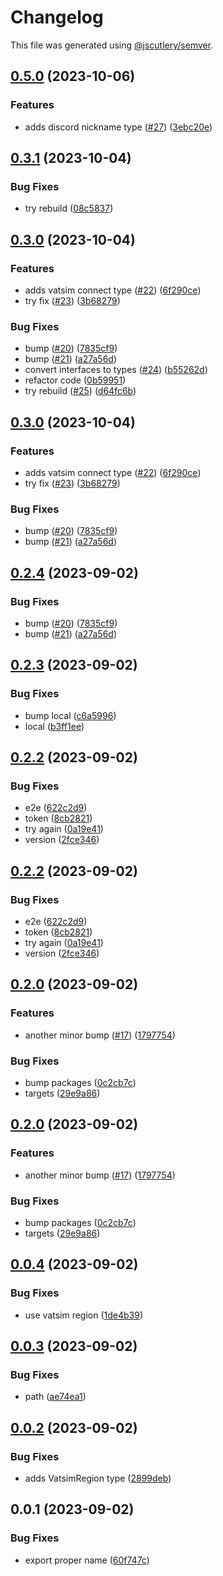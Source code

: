 # Changelog

This file was generated using [@jscutlery/semver](https://github.com/jscutlery/semver).

## [0.5.0](https://github.com/rovacc/rovacc-nodejs-packages/compare/vatsim-types-0.4.0...vatsim-types-0.5.0) (2023-10-06)

### Features

- adds discord nickname type ([#27](https://github.com/rovacc/rovacc-nodejs-packages/issues/27)) ([3ebc20e](https://github.com/rovacc/rovacc-nodejs-packages/commit/3ebc20eb24d2b3904583fbe88fd255b70f9e3a34))

## [0.3.1](https://github.com/rovacc/rovacc-nodejs-packages/compare/vatsim-types-0.3.0...vatsim-types-0.3.1) (2023-10-04)

### Bug Fixes

- try rebuild ([08c5837](https://github.com/rovacc/rovacc-nodejs-packages/commit/08c58371a6f21720c0dbb954dc21ec101fda760d))

## [0.3.0](https://github.com/rovacc/rovacc-nodejs-packages/compare/vatsim-types-0.2.3...vatsim-types-0.3.0) (2023-10-04)

### Features

- adds vatsim connect type ([#22](https://github.com/rovacc/rovacc-nodejs-packages/issues/22)) ([6f290ce](https://github.com/rovacc/rovacc-nodejs-packages/commit/6f290ce749775213b2f37d796e8b7dffbd88ee1b))
- try fix ([#23](https://github.com/rovacc/rovacc-nodejs-packages/issues/23)) ([3b68279](https://github.com/rovacc/rovacc-nodejs-packages/commit/3b68279bc1fe48f14f25b97028ad561c185952d5))

### Bug Fixes

- bump ([#20](https://github.com/rovacc/rovacc-nodejs-packages/issues/20)) ([7835cf9](https://github.com/rovacc/rovacc-nodejs-packages/commit/7835cf9eb4c47289872f0483e80233b7d50df67b))
- bump ([#21](https://github.com/rovacc/rovacc-nodejs-packages/issues/21)) ([a27a56d](https://github.com/rovacc/rovacc-nodejs-packages/commit/a27a56d132f34545071a74f465b72fe4467c83dc))
- convert interfaces to types ([#24](https://github.com/rovacc/rovacc-nodejs-packages/issues/24)) ([b55262d](https://github.com/rovacc/rovacc-nodejs-packages/commit/b55262dfd17aedc07f762f5fcd5a7217d7d63772))
- refactor code ([0b59951](https://github.com/rovacc/rovacc-nodejs-packages/commit/0b5995148ea186bb15c64134edd3a623ffb77ec2))
- try rebuild ([#25](https://github.com/rovacc/rovacc-nodejs-packages/issues/25)) ([d64fc6b](https://github.com/rovacc/rovacc-nodejs-packages/commit/d64fc6b4fe99c9e0b9ae89527e5d6e6c2f5c5e8b))

## [0.3.0](https://github.com/rovacc/rovacc-nodejs-packages/compare/vatsim-types-0.2.3...vatsim-types-0.3.0) (2023-10-04)

### Features

- adds vatsim connect type ([#22](https://github.com/rovacc/rovacc-nodejs-packages/issues/22)) ([6f290ce](https://github.com/rovacc/rovacc-nodejs-packages/commit/6f290ce749775213b2f37d796e8b7dffbd88ee1b))
- try fix ([#23](https://github.com/rovacc/rovacc-nodejs-packages/issues/23)) ([3b68279](https://github.com/rovacc/rovacc-nodejs-packages/commit/3b68279bc1fe48f14f25b97028ad561c185952d5))

### Bug Fixes

- bump ([#20](https://github.com/rovacc/rovacc-nodejs-packages/issues/20)) ([7835cf9](https://github.com/rovacc/rovacc-nodejs-packages/commit/7835cf9eb4c47289872f0483e80233b7d50df67b))
- bump ([#21](https://github.com/rovacc/rovacc-nodejs-packages/issues/21)) ([a27a56d](https://github.com/rovacc/rovacc-nodejs-packages/commit/a27a56d132f34545071a74f465b72fe4467c83dc))

## [0.2.4](https://github.com/rovacc/rovacc-nodejs-packages/compare/vatsim-types-0.2.3...vatsim-types-0.2.4) (2023-09-02)

### Bug Fixes

- bump ([#20](https://github.com/rovacc/rovacc-nodejs-packages/issues/20)) ([7835cf9](https://github.com/rovacc/rovacc-nodejs-packages/commit/7835cf9eb4c47289872f0483e80233b7d50df67b))
- bump ([#21](https://github.com/rovacc/rovacc-nodejs-packages/issues/21)) ([a27a56d](https://github.com/rovacc/rovacc-nodejs-packages/commit/a27a56d132f34545071a74f465b72fe4467c83dc))

## [0.2.3](https://github.com/rovacc/rovacc-nodejs-packages/compare/vatsim-types-0.2.2...vatsim-types-0.2.3) (2023-09-02)

### Bug Fixes

- bump local ([c6a5996](https://github.com/rovacc/rovacc-nodejs-packages/commit/c6a5996afaf813a0d3e70534f1586df4bda6f6a0))
- local ([b3ff1ee](https://github.com/rovacc/rovacc-nodejs-packages/commit/b3ff1eeeeb240e1fa78c8b1b4d00d42b50ea8d41))

## [0.2.2](https://github.com/rovacc/rovacc-nodejs-packages/compare/vatsim-types-0.2.1...vatsim-types-0.2.2) (2023-09-02)

### Bug Fixes

- e2e ([622c2d9](https://github.com/rovacc/rovacc-nodejs-packages/commit/622c2d958d428a83319d5a4cd223963d00f9c9c8))
- token ([8cb2821](https://github.com/rovacc/rovacc-nodejs-packages/commit/8cb28216bc6be50c5afd7a272209788065df2a79))
- try again ([0a19e41](https://github.com/rovacc/rovacc-nodejs-packages/commit/0a19e41b820ad20a42db59c982933c4f756b8e6a))
- version ([2fce346](https://github.com/rovacc/rovacc-nodejs-packages/commit/2fce34628366e5e8f6c720d5f2105d8ccdd6e458))

## [0.2.2](https://github.com/rovacc/rovacc-nodejs-packages/compare/vatsim-types-0.2.1...vatsim-types-0.2.2) (2023-09-02)

### Bug Fixes

- e2e ([622c2d9](https://github.com/rovacc/rovacc-nodejs-packages/commit/622c2d958d428a83319d5a4cd223963d00f9c9c8))
- token ([8cb2821](https://github.com/rovacc/rovacc-nodejs-packages/commit/8cb28216bc6be50c5afd7a272209788065df2a79))
- try again ([0a19e41](https://github.com/rovacc/rovacc-nodejs-packages/commit/0a19e41b820ad20a42db59c982933c4f756b8e6a))
- version ([2fce346](https://github.com/rovacc/rovacc-nodejs-packages/commit/2fce34628366e5e8f6c720d5f2105d8ccdd6e458))

## [0.2.0](https://github.com/rovacc/rovacc-nodejs-packages/compare/vatsim-types-0.1.0...vatsim-types-0.2.0) (2023-09-02)

### Features

- another minor bump ([#17](https://github.com/rovacc/rovacc-nodejs-packages/issues/17)) ([1797754](https://github.com/rovacc/rovacc-nodejs-packages/commit/17977544abb9b414f76ff6f3aaba4906647d1e58))

### Bug Fixes

- bump packages ([0c2cb7c](https://github.com/rovacc/rovacc-nodejs-packages/commit/0c2cb7c0ec6a410037e7645a7abf846e059f3e64))
- targets ([29e9a86](https://github.com/rovacc/rovacc-nodejs-packages/commit/29e9a86c276221f5780c9b88f7e5a33f19663c49))

## [0.2.0](https://github.com/rovacc/rovacc-nodejs-packages/compare/vatsim-types-0.1.0...vatsim-types-0.2.0) (2023-09-02)

### Features

- another minor bump ([#17](https://github.com/rovacc/rovacc-nodejs-packages/issues/17)) ([1797754](https://github.com/rovacc/rovacc-nodejs-packages/commit/17977544abb9b414f76ff6f3aaba4906647d1e58))

### Bug Fixes

- bump packages ([0c2cb7c](https://github.com/rovacc/rovacc-nodejs-packages/commit/0c2cb7c0ec6a410037e7645a7abf846e059f3e64))
- targets ([29e9a86](https://github.com/rovacc/rovacc-nodejs-packages/commit/29e9a86c276221f5780c9b88f7e5a33f19663c49))

## [0.0.4](https://github.com/rovacc/rovacc-nodejs-packages/compare/vatsim-types-0.0.3...vatsim-types-0.0.4) (2023-09-02)

### Bug Fixes

- use vatsim region ([1de4b39](https://github.com/rovacc/rovacc-nodejs-packages/commit/1de4b391d07bacac1446ed2ec8226db7d2361385))

## [0.0.3](https://github.com/rovacc/rovacc-nodejs-packages/compare/vatsim-types-0.0.2...vatsim-types-0.0.3) (2023-09-02)

### Bug Fixes

- path ([ae74ea1](https://github.com/rovacc/rovacc-nodejs-packages/commit/ae74ea17888540443c935d7c675dc847ace6eed1))

## [0.0.2](https://github.com/rovacc/rovacc-nodejs-packages/compare/vatsim-types-0.0.1...vatsim-types-0.0.2) (2023-09-02)

### Bug Fixes

- adds VatsimRegion type ([2899deb](https://github.com/rovacc/rovacc-nodejs-packages/commit/2899deb0389186c2c218af822cb40683d82ef8cb))

## 0.0.1 (2023-09-02)

### Bug Fixes

- export proper name ([60f747c](https://github.com/rovacc/rovacc-nodejs-packages/commit/60f747c88b6bebf8f78a2c35eff920ebd550c746))
